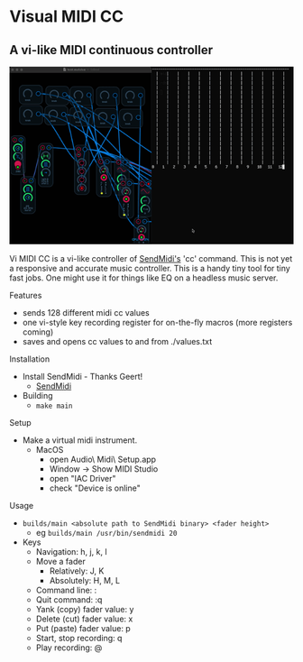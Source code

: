 Visual MIDI CC
==============

A vi-like MIDI continuous controller
------------------------------------

![demo](demo.gif)

Vi MIDI CC is a vi-like controller of [SendMidi's](https://github.com/gbevin/sendmidi) 'cc' command. This is not yet a responsive and accurate music controller. This is a handy tiny tool for tiny fast jobs. One might use it for things like EQ on a headless music server.

Features
 - sends 128 different midi cc values 
 - one vi-style key recording register for on-the-fly macros (more registers coming)
 - saves and opens cc values to and from ./values.txt

Installation
 - Install SendMidi - Thanks Geert!
   - [SendMidi](https://github.com/gbevin/sendmidi)
 - Building
   - `make main`

Setup
 - Make a virtual midi instrument.
   - MacOS
     - open Audio\ Midi\ Setup.app
     - Window -> Show MIDI Studio
     - open "IAC Driver"
     - check "Device is online"

Usage
 - `builds/main <absolute path to SendMidi binary> <fader height>`
    - eg `builds/main /usr/bin/sendmidi 20`
 - Keys
   - Navigation: h, j, k, l
   - Move a fader
     - Relatively: J, K
     - Absolutely: H, M, L
   - Command line: :
   - Quit command: :q
   - Yank (copy) fader value: y
   - Delete (cut) fader value: x
   - Put (paste) fader value: p
   - Start, stop recording: q
   - Play recording: @

